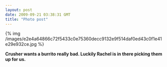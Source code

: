```yaml
---
layout: post
date: 2009-09-21 03:38:31 GMT
title: "Photo post"
---
```

{% img /images/e2e4a64866c72f5433c0e75360decc9132e9f514daf0ed43c0f1e41e29e932ce.jpg %}

<b>Crusher wants a burrito really bad. Luckily Rachel is in there picking them up for us.</b>